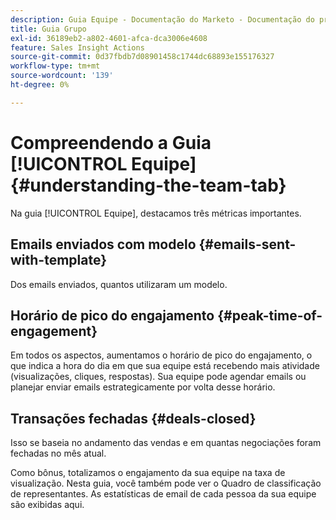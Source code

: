 ```yaml
---
description: Guia Equipe - Documentação do Marketo - Documentação do produto
title: Guia Grupo
exl-id: 36189eb2-a802-4601-afca-dca3006e4608
feature: Sales Insight Actions
source-git-commit: 0d37fbdb7d08901458c1744dc68893e155176327
workflow-type: tm+mt
source-wordcount: '139'
ht-degree: 0%

---
```


# Compreendendo a Guia [!UICONTROL Equipe] {#understanding-the-team-tab}

Na guia [!UICONTROL Equipe], destacamos três métricas importantes.

## Emails enviados com modelo {#emails-sent-with-template}

Dos emails enviados, quantos utilizaram um modelo.

## Horário de pico do engajamento {#peak-time-of-engagement}

Em todos os aspectos, aumentamos o horário de pico do engajamento, o que indica a hora do dia em que sua equipe está recebendo mais atividade (visualizações, cliques, respostas). Sua equipe pode agendar emails ou planejar enviar emails estrategicamente por volta desse horário.

## Transações fechadas {#deals-closed}

Isso se baseia no andamento das vendas e em quantas negociações foram fechadas no mês atual.

Como bônus, totalizamos o engajamento da sua equipe na taxa de visualização. Nesta guia, você também pode ver o Quadro de classificação de representantes. As estatísticas de email de cada pessoa da sua equipe são exibidas aqui.
